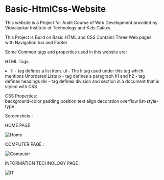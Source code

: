 # Basic-HtmlCss-Website
This website is a Project for Audit Course of Web Development provided by Vidyalankar Institute of Technology and  Kids Galaxy

This Project is Build on Basic HTML and CSS 
Contains Three Web pages with Navigation bar and Footer 

Some Common tags and properties used in this website are:

HTML Tags:
<li>
li - tag defines a list item.
ul - The li tag used under this tag which mentions Unordered Lists
p - tag defines a paragraph
h1 and h2 - tag defines headings
div - tag defines division and section in a document that is styled with CSS
</li>

CSS Properties:  
background-color
padding
position
text align 
decoration 
overflow
list-style-type

Screenshots :


HOME PAGE :


![Home](https://user-images.githubusercontent.com/80825073/128835543-a16e6d6a-0b18-4907-82a0-0252ede6a286.JPG)

COMPUTER PAGE :


![Computer](https://user-images.githubusercontent.com/80825073/128835549-04d9fa1b-6486-423e-a4b7-d35b025160ab.JPG)

INFORMATION TECHNOLOGY PAGE :


![IT](https://user-images.githubusercontent.com/80825073/128835554-69a616d6-392b-4356-936c-6aaa5caf32ab.JPG)
